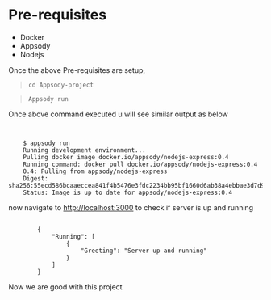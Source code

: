 

# Pre-requisites
- Docker
- Appsody
- Nodejs


Once the above Pre-requisites are setup, 

> `cd Appsody-project`

> `Appsody run`

Once above command executed u will see similar output as below

```


    $ appsody run
    Running development environment...
    Pulling docker image docker.io/appsody/nodejs-express:0.4
    Running command: docker pull docker.io/appsody/nodejs-express:0.4
    0.4: Pulling from appsody/nodejs-express
    Digest: sha256:55ecd586bcaaeccea841f4b5476e3fdc2234bb95bf1660d6ab38a4ebbae3d7d9
    Status: Image is up to date for appsody/nodejs-express:0.4

```


now navigate to [http://localhost:3000](http://localhost:3000) to check if server is up and running 

```

        {
            "Running": [
                {
                    "Greeting": "Server up and running"
                }
            ]
        }

```



Now we are good with this project
